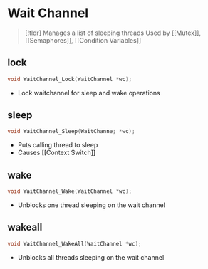 # Wait Channel
> [!tldr] Manages a list of sleeping threads
> Used by [[Mutex]], [[Semaphores]], [[Condition Variables]]
## lock
```c
void WaitChannel_Lock(WaitChannel *wc);
```
* Lock waitchannel for sleep and wake operations
## sleep
```c
void WaitChannel_Sleep(WaitChanne; *wc);
```
* Puts calling thread to sleep
* Causes [[Context Switch]]
## wake
```c
void WaitChannel_Wake(WaitChannel *wc);
```
* Unblocks one thread sleeping on the wait channel
## wakeall
```c
void WaitChannel_WakeAll(WaitChannel *wc);
```
* Unblocks all threads sleeping on the wait channel

